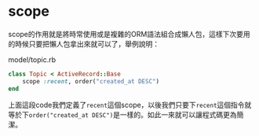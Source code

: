 # scope

scope的作用就是將時常使用或是複雜的ORM語法組合成懶人包，這樣下次要用的時候只要把懶人包拿出來就可以了，舉例說明：

model/topic.rb
```ruby
class Topic < ActiveRecord::Base
	scope :recent, order("created_at DESC")
end
```
上面這段code我們定義了`recent`這個scope，以後我們只要下`recent`這個指令就等於下`order("created_at DESC")`是一樣的。如此一來就可以讓程式碼更為簡潔。
